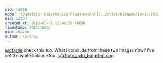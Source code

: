 ```yaml
---
cid: 14488
node: ![Question: Determining Plant-Health](../notes/Kiranay/10-15-2015/question-determining-plant-health)
nid: 12304
created_at: 2016-05-01 13:40:55 +0000
timestamp: 1462110055
uid: 454266
author: kiranay
---
```


[@cfastie](/profile/cfastie) check this too. What i conclude from these two images now? I've set the white balance too.
[![photo_auto_tungsten.png](//i.publiclab.org/system/images/photos/000/015/889/large/photo_auto_tungsten.png)](//i.publiclab.org/system/images/photos/000/015/889/original/photo_auto_tungsten.png)

